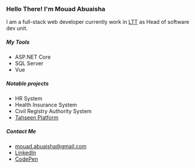 <h3>Hello There! I'm <strong>Mouad Abuaisha</strong></h3>
<p>I am a full-stack web developer currently work in <a href="https://ltt.ly/">LTT</a> as Head of software dev unit.</p>

<h5>My Tools</h5>
<ul>
  <li> ASP.NET Core</li>
  <li> SQL Server</li>
  <li> Vue</li>
</ul>

<h5>Notable projects</h5>
<ul>
  <li> HR System</li>
  <li> Health Insurance System</li>
  <li> Civil Registry Authority System</li>
  <li><a href="https://vac.ncdc.gov.ly">Tahseen Platform</a></li>
</ul>

<h5>Contact Me</h5>

- <a href="mailto:mouad.abuaisha@gmail.com">mouad.abuaisha@gmail.com</a>
- <a href="https://www.linkedin.com/in/mouad-abuaisha-416206168/">LinkedIn</a>
- <a href="https://codepen.io/m-abuaisha/pen/oNvpKOE">CodePen</a>

<!---
mouadabuaisha/mouadabuaisha is a ✨ special ✨ repository because its `README.md` (this file) appears on your GitHub profile.
You can click the Preview link to take a look at your changes.
--->
